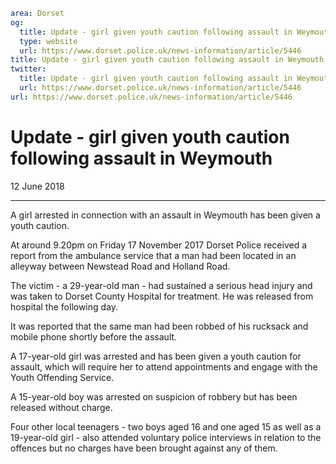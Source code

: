```yaml
area: Dorset
og:
  title: Update - girl given youth caution following assault in Weymouth
  type: website
  url: https://www.dorset.police.uk/news-information/article/5446
title: Update - girl given youth caution following assault in Weymouth |
twitter:
  title: Update - girl given youth caution following assault in Weymouth
  url: https://www.dorset.police.uk/news-information/article/5446
url: https://www.dorset.police.uk/news-information/article/5446
```

# Update - girl given youth caution following assault in Weymouth

12 June 2018

* * *

A girl arrested in connection with an assault in Weymouth has been given a youth caution.

At around 9.20pm on Friday 17 November 2017 Dorset Police received a report from the ambulance service that a man had been located in an alleyway between Newstead Road and Holland Road.

The victim - a 29-year-old man - had sustained a serious head injury and was taken to Dorset County Hospital for treatment. He was released from hospital the following day.

It was reported that the same man had been robbed of his rucksack and mobile phone shortly before the assault.

A 17-year-old girl was arrested and has been given a youth caution for assault, which will require her to attend appointments and engage with the Youth Offending Service.

A 15-year-old boy was arrested on suspicion of robbery but has been released without charge.

Four other local teenagers - two boys aged 16 and one aged 15 as well as a 19-year-old girl - also attended voluntary police interviews in relation to the offences but no charges have been brought against any of them.
